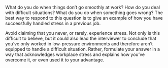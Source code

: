 
What do you do when things don’t go smoothly at work? How do you deal with difficult situations? What do you do when something goes wrong? The best way to respond to this question is to give an example of how you have successfully handled stress in a previous job.

Avoid claiming that you never, or rarely, experience stress. Not only is this difficult to believe, but it could also lead the interviewer to conclude that you’ve only worked in low-pressure environments and therefore aren’t equipped to handle a difficult situation. Rather, formulate your answer in a way that acknowledges workplace stress and explains how you’ve overcome it, or even used it to your advantage.